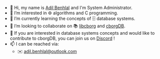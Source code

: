 - 👋 Hi, my name is [Adil Benhlal](https://github.com/abenhlal/) and I'm System Administrator.
- 👀 I’m interested in ⚙️ algorithms and C programming.
- 📕 I’m currently learning the concepts of 🗄 database systems.
- 💞️ I’m looking to collaborate on 📚 [libcborg](https://github.com/cborgdb/libcborg) and [cborgDB](https://github.com/cborgdb/cborg).
- 🧠 If you are interested in database systems concepts and would like to contribute to cborgDB, you can join us on [Discord](https://discord.gg/hmgnCd7NQW) !
- 📫 I can be reached via:
  - ✉️ adil.benhlal@outlook.com
<!--  - abenhlal@cborgdb.com -->

